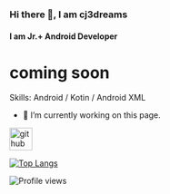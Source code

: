 ### Hi there 👋, I am cj3dreams
#### I am Jr.+ Android Developer

# coming soon

Skills: Android / Kotin / Android XML

- 🔭 I’m currently working on this page. 


[<img src='https://cdn.jsdelivr.net/npm/simple-icons@3.0.1/icons/github.svg' alt='github' height='40'>](https://github.com/cj3dreams)  

[![Top Langs](https://github-readme-stats.vercel.app/api/top-langs/?username=cj3dreams)](https://github.com/anuraghazra/github-readme-stats)

![Profile views](https://gpvc.arturio.dev/cj3dreams)  
